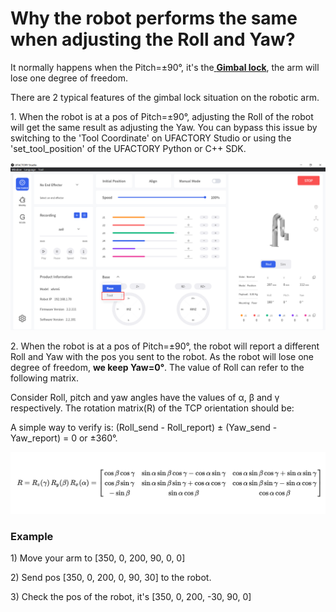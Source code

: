 
# Why the robot performs the same when adjusting the Roll and Yaw?

It normally happens when the Pitch=±90°, it's the[ **Gimbal lock**](https://en.wikipedia.org/wiki/Gimbal\_lock), the arm will lose one degree of freedom.

There are 2 typical features of the gimbal lock situation on the robotic arm.



1\. When the robot is at a pos of Pitch=±90°, adjusting the Roll of the robot will get the same result as adjusting the Yaw. You can bypass this issue by switching to the 'Tool Coordinate' on UFACTORY Studio or using the 'set\_tool\_position' of the UFACTORY Python or C++ SDK.

![](assets/tool_coordinate.png)

2\. When the robot is at a pos of Pitch=±90°, the robot will report a different Roll and Yaw with the pos you sent to the robot. As the robot will lose one degree of freedom, **we keep Yaw=0°**. The value of Roll can refer to the following matrix.

Consider Roll, pitch and yaw angles have the values of α, β and γ respectively. The rotation matrix(R) of the TCP orientation should be:

A simple way to verify is:  (Roll\_send - Roll\_report) ±  (Yaw\_send - Yaw\_report) = 0 or ±360°.

![](assets/rotation_matrix(1).jpg)

### Example 

1\) Move your arm to \[350, 0, 200, 90, 0, 0]

2\) Send pos \[350, 0, 200,  0, 90, 30] to the robot.

3\) Check the pos of the robot, it's \[350, 0, 200, -30, 90, 0]

